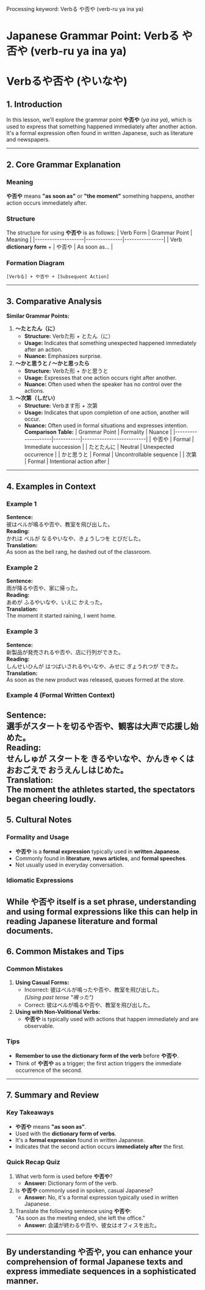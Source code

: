 Processing keyword: Verbる や否や (verb-ru ya ina ya)
# Japanese Grammar Point: Verbる や否や (verb-ru ya ina ya)
# Verbるや否や (やいなや)
## 1. Introduction
In this lesson, we'll explore the grammar point **や否や** (*ya ina ya*), which is used to express that something happened immediately after another action. It's a formal expression often found in written Japanese, such as literature and newspapers.

---
## 2. Core Grammar Explanation
### Meaning
**や否や** means **"as soon as"** or **"the moment"** something happens, another action occurs immediately after.
### Structure
The structure for using **や否や** is as follows:
| Verb Form          | Grammar Point | Meaning        |
|--------------------|---------------|----------------|
| Verb **dictionary form** + | や否や          | As soon as... |
### Formation Diagram
```plaintext
[Verbる] + や否や + [Subsequent Action]
```
---
## 3. Comparative Analysis
**Similar Grammar Points:**
1. **〜たとたん（に）**  
   - **Structure:** Verbた形 + とたん（に）  
   - **Usage:** Indicates that something unexpected happened immediately after an action.
   - **Nuance:** Emphasizes surprise.
2. **〜かと思うと / 〜かと思ったら**  
   - **Structure:** Verbた形 + かと思うと  
   - **Usage:** Expresses that one action occurs right after another.
   - **Nuance:** Often used when the speaker has no control over the actions.
3. **〜次第（しだい）**  
   - **Structure:** Verbます形 + 次第  
   - **Usage:** Indicates that upon completion of one action, another will occur.
   - **Nuance:** Often used in formal situations and expresses intention.
**Comparison Table:**
| Grammar Point      | Formality | Nuance                   |
|--------------------|-----------|--------------------------|
| や否や             | Formal    | Immediate succession     |
| たとたんに          | Neutral   | Unexpected occurrence    |
| かと思うと          | Formal    | Uncontrollable sequence  |
| 次第               | Formal    | Intentional action after |
---
## 4. Examples in Context
### Example 1
**Sentence:**  
彼はベルが鳴るや否や、教室を飛び出した。  
**Reading:**  
かれは ベルが なるやいなや、きょうしつを とびだした。  
**Translation:**  
As soon as the bell rang, he dashed out of the classroom.
### Example 2
**Sentence:**  
雨が降るや否や、家に帰った。  
**Reading:**  
あめが ふるやいなや、いえに かえった。  
**Translation:**  
The moment it started raining, I went home.
### Example 3
**Sentence:**  
新製品が発売されるや否や、店に行列ができた。  
**Reading:**  
しんせいひんが はつばいされるやいなや、みせに ぎょうれつが できた。  
**Translation:**  
As soon as the new product was released, queues formed at the store.
### Example 4 (Formal Written Context)
**Sentence:**  
選手がスタートを切るや否や、観客は大声で応援し始めた。  
**Reading:**  
せんしゅが スタートを きるやいなや、かんきゃくは おおごえで おうえんしはじめた。  
**Translation:**  
The moment the athletes started, the spectators began cheering loudly.
---
## 5. Cultural Notes
### Formality and Usage
- **や否や** is a **formal expression** typically used in **written Japanese**.
- Commonly found in **literature**, **news articles**, and **formal speeches**.
- Not usually used in everyday conversation.
### Idiomatic Expressions
While **や否や** itself is a set phrase, understanding and using formal expressions like this can help in reading Japanese literature and formal documents.
---
## 6. Common Mistakes and Tips
### Common Mistakes
1. **Using Casual Forms:**  
   - Incorrect: 彼はベルが鳴ったや否や、教室を飛び出した。  
     *(Using past tense "鳴った")*
   - Correct: 彼はベルが鳴るや否や、教室を飛び出した。
2. **Using with Non-Volitional Verbs:**  
   - **や否や** is typically used with actions that happen immediately and are observable.
### Tips
- **Remember to use the dictionary form of the verb** before **や否や**.
- Think of **や否や** as a trigger; the first action triggers the immediate occurrence of the second.
---
## 7. Summary and Review
### Key Takeaways
- **や否や** means **"as soon as"**.
- Used with the **dictionary form of verbs**.
- It's a **formal expression** found in written Japanese.
- Indicates that the second action occurs **immediately after** the first.
### Quick Recap Quiz
1. What verb form is used before **や否や**?
   - **Answer:** Dictionary form of the verb.
2. Is **や否や** commonly used in spoken, casual Japanese?
   - **Answer:** No, it's a formal expression typically used in written Japanese.
3. Translate the following sentence using **や否や**:  
   "As soon as the meeting ended, she left the office."
   - **Answer:** 会議が終わるや否や、彼女はオフィスを出た。
---
By understanding **や否や**, you can enhance your comprehension of formal Japanese texts and express immediate sequences in a sophisticated manner.
---
